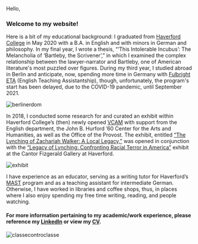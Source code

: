 Hello, 

### Welcome to my website!
 
Here is a bit of my educational background: I graduated from [Haverford College](https://www.haverford.edu/english) in May 2020 with a B.A. in English and with minors in German and philosophy. In my final year, I wrote a thesis, “‘This Intolerable Incubus’: The Melancholia of ‘Bartleby, the Scrivener’,” in which I examined the complex relationship between the lawyer-narrator and Bartleby, one of American literature's most puzzled over figures. During my third year, I studied abroad in Berlin and anticipate, now, spending more time in Germany with [Fulbright ETA](https://www.haverford.edu/college-communications/news/drew-cunningham-20-receives-fulbright-english-teaching-assistant-grant) (English Teaching Assistantship), though, unfortunately, the program's start has been delayed, due to the COVID-19 pandemic, until September 2021.

![berlinerdom](https://drewcunningham.github.io/assets/berlinerdom.jpg) 

In 2018, I conducted some research for and curated an exhibit within Haverford College’s (then) newly opened [VCAM](https://www.haverford.edu/visual-culture-arts-and-media) with support from the English department, the John B. Hurford ’60 Center for the Arts and Humanities, as well as the Office of the Provost. The exhibit, entitled [“The Lynching of Zachariah Walker: A Local Legacy,”](https://blogsarchive.sites.haverford.edu/decentered/2018/10/preparing-for-the-legacy-of-lynching-an-interview-with-drew-cunningham-20/) was opened in conjunction with the [“Legacy of Lynching: Confronting Racial Terror in America”](https://exhibits.haverford.edu/thelegacyoflynching/about/) exhibit at the Cantor Fizgerald Gallery at Haverford.

![exhibit](https://drewcunningham.github.io/assets/2018exhibit1.jpg)

I have experience as an educator, serving as a writing tutor for Haverford’s [MAST](https://www.haverford.edu/mast) program and as a teaching assistant for intermediate German. Otherwise, I have worked in libraries and coffee shops, thus, in places where I also enjoy spending my free time writing, reading, and people watching.

#### For more information pertaining to my academic/work experience, please reference my [LinkedIn](https://www.linkedin.com/in/ddcunningham) or view my [CV](https://drewcunningham.github.io/assets/2020CVpublic.pdf). 

![classecontroclasse](https://drewcunningham.github.io/assets/classecontro.jpg)
